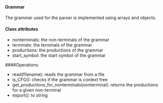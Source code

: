 #### Grammar
The grammar used for the parser is implemented using arrays and objects.

#### Class attributes
- nonterminals: the non-terminals of the grammar
- terminals: the terminals of the grammar
- productions: the productions of the grammar
- start_symbol: the start symbol of the grammar

####Operations
- read(filename): reads the grammar from a file
- is_CFG(): checks if the grammar is context free
- get_productions_for_nonterminals(nonterminal):  returns the productions for a given non-terminal
- export(): to string